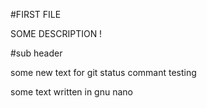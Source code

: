 #FIRST FILE



SOME DESCRIPTION !


#sub header


some new text for git status commant testing 




some text written in gnu nano
